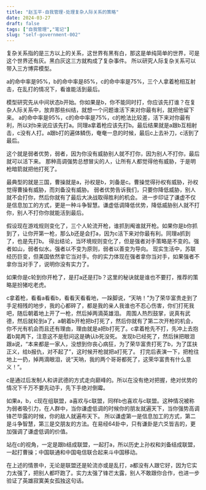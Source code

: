 ```yaml
---
title: "赵玉平-自我管理-处理复杂人际关系的策略"
date: 2024-03-27
draft: false
tags: ["自我管理","笔记"]
slug: "self-government-002"
---
```


复杂关系指的是三方以上的关系，这世界有黑有白，那这是单纯简单的世界，可是这个世界还有灰。黑白灰这三方就构成了复杂事件。
所以研究人际复杂关系可以带入三方博弈模型。

a的命中率是95%，b的命中率是85%，c的命中率是75%，三个人拿着枪相互射击，在乱打的情况下，看谁能活到最后。

模型研究先从中间状态b开始。你如果是b，你不能同时打，你应该先打谁？在复杂人际关系中，放弃那些纠结，就想一个问题谁活下来对你最有利，就把他留下来。
a的命中率是95%，c的命中率是75%，c的枪法比较差，活下来对你最有利，所以对b来说应该先打a。同理a拿着枪应该先打b。最后结果就是a跟b互相射击，c没有人打。a跟b打的遍体鳞伤，奄奄一息的时候，最后c上去补刀，c活到了最后。

这个就是弱者优势，弱者，因为你没有威胁别人就不打你，因为别人不打你，最后就可以活下来。
那种高调强势总想冒尖的人，让所有人都觉得他有威胁，于是明枪暗箭就把他打死了。

最典型的就是三国，曹操就是a，孙权是b，刘备是c。曹操觉得孙权有威胁，孙权觉得曹操有威胁，而刘备没有威胁。
弱者优势告诉我们，只要你降低威胁，别人就不会打你，然后你就有了最后大决战取得胜利的机会。
进一步印证了谦虚不仅是信息加工的方式，更是一种斗争智慧。谦虚低调降低优势，降低威胁别人就不打你，别人不打你你就能活到最后。

假设现在游戏规则变化了，三个人轮流开枪，谁抓到阄谁就开枪。如果你是b你抓到了，让你开第一枪，那么b还是会打a，因为c活下来对你最有利。同理a抓到了，也是先打b。
得出结论，当环境规则变化了，但是强者对手策略是不变的。强者如山，弱者似水。强者以不变为原则，弱者以善变为导向。
现实生活中，苏联经历巨变，但美国依然拿它当对手。你的实力体现在强者拿你当对手，如果强者不拿你当对手了，说明你没有实力了。

如果你是c轮到你开枪了，是打a还是打b？这里的秘诀就是谁也不要打，推荐的策略是扮猪吃老虎。

c拿着枪，看看a看看b，看看天看看地，一跺脚说，“天呐！”为了荣华富贵走到了手足相残的地步，我的心都碎了，都是我的亲人我谁也不忍心伤害，你们打死我吧，随后朝着地上开了一枪，然后掉两滴英雄泪。
周围人热烈鼓掌，说真有武德，然后就轮到a了，a朝着b开枪把b打死了，然后你就有了第二次开枪的机会，你不光有机会而且还有理由，理由就是a把b打死了。c拿着枪先不打，先冲上去抱着b晃两下，注意这不是慰问这是确认b死没死。
发现b已经死了，然后抹把眼泪跟a说，“本来都是一家人，没想到你丧心病狂，为了荣华富贵打死了b，为了匡扶正义，给b报仇，对不起了”，这时候开枪就把a打死了。
打完后表演一下，把枪往地上一扔，掉两滴眼泪，说“天呐，我的两个哥哥都死了，这荣华富贵有什么意义！”。

c是通过后发制人和讲武德的方式走向巅峰的。所以在没有绝对把握，绝对优势的情况下千万不要先动手，先下手绝对倒霉。

如果a，b，c现在组联盟，a喜欢与c联盟，同样b也喜欢与c联盟。这种情况被称为弱者吸引力，在人群中，当你谦虚低调的时候你的朋友就遍天下，当你强势高调锋芒毕露的时候，你的敌人就遍布天下。
所以谦虚第一是信息加工的方式，第二是斗争智慧，第三是交朋友的方法。在易经64卦中，只有谦卦是六爻皆吉的，更加强调了谦虚低调的价值。

站在c的视角，一定是跟b结成联盟，一起打a，所以历史上孙权和刘备结成联盟，一起打曹操；中国联通和中国电信联合起来斗中国移动。

在上述的情景中，无论是联盟还是轮流亦或是乱打，a都没有人跟它好，因为它实力太强了，把别人都吓跑了。实力太强了锋芒太露，别人不敢跟你合作，也进一步验证了英雄寂寞美女孤独这句话。












